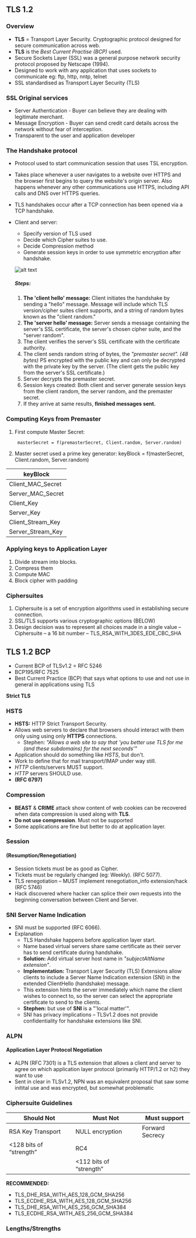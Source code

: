 ## TLS 1.2

### Overview
- **TLS** = Transport Layer Security. Cryptographic protocol designed for secure communication across web.
- **TLS** is the *Best Current Practise (BCP)* used.
- Secure Sockets Layer (SSL) was a general purpose network security protocol proposed by  Netscape (1994).
- Designed to work with any application that uses sockets to communicate eg: ftp, http, nntp, telnet
- SSL standardised as Transport Layer Security (TLS)


### SSL Original services
- Server Authentication - Buyer can believe they are dealing with legitimate merchant.
- Message Encryption - Buyer can send credit card details across the network without fear of interception.
- Transparent to the user and application developer

### The Handshake protocol
- Protocol used to start communication session that uses TSL encryption.
- Takes place whenever a user navigates to a website over HTTPS and the browser first begins to query the website's origin server. Also happens whenever any other communications use HTTPS, including API calls and DNS over HTTPS queries.
- TLS handshakes occur after a TCP connection has been opened via a TCP handshake.
- Client and server:
  - Specify version of TLS used
  - Decide which Cipher suites to use.
  - Decide Compression method
  - Generate session keys in order to use symmetric encryption after handshake.


  ![alt text](https://www.cloudflare.com/img/learning/cdn/tls-ssl/tls-ssl-handshake.png)

  ##### Steps:
  1. **The 'client hello' message:** Client initiates the handshake by sending a "hello" message. Message will include which TLS version/cipher suites client supports, and a string of random bytes known as the "client random."
  2. **The 'server hello' message:** Server sends a message containing the server's SSL certificate, the server's chosen cipher suite, and the "server random".
  3. The client verifies the server's SSL certificate with the certificate authority.
  4. The client sends random string of bytes, the *"premaster secret". (48 bytes)* PS encrypted with the public key and can only be decrypted with the private key by the server. (The client gets the public key from the server's SSL certificate.)
  5. Server decrypts the premaster secret.
  6. Session keys created: Both client and server generate session keys from the client random, the server random, and the premaster secret.
  7. If they arrive at same results, **finished messages sent.**

### Computing Keys from Premaster
1. First compute Master Secret:

        masterSecret = f(premasterSecret, Client.random, Server.random)
2. Master secret used a prime key generator:
        keyBlock = f(masterSecret, Client.random, Server.random)

| keyBlock|
|-----------|
| Client_MAC_Secret|
| Server_MAC_Secret |
| Client_Key |
| Server_Key|
| Client_Stream_Key |
| Server_Stream_Key|

### Applying keys to Application  Layer
1. Divide stream into blocks.
2. Compress them
3. Compute MAC
4. Block cipher with padding

### Ciphersuites
1. Ciphersuite is a set of encryption algorithms used in establishing secure connection.
2. SSL/TLS supports various cryptographic
options (BELOW)
3. Design decision was to represent all
choices made in a single value
– Ciphersuite – a 16 bit number
– TLS_RSA_WITH_3DES_EDE_CBC_SHA



## TLS 1.2 BCP
- Current BCP of TLSv1.2 = RFC 5246
- BCP195/RFC 7525
- Best Current Practice (BCP) that says what options to use and not use in general in applications using TLS

**Strict TLS**

### HSTS
- **HSTS:** HTTP Strict Transport Security.
- Allows web servers to declare that browsers should interact with them only using using only **HTTPS** connections.
  - Stephen: *"Allows a web site to say that 'you better use TLS for me (and these subdomains) for the next <many> seconds'"*
- Application should do something like *HSTS*, but don't.
- Work to define that for mail transport/IMAP under way still.
- *HTTP* clients/servers MUST support.
- *HTTP* servers SHOULD use.
- **(RFC 6797)**

### Compression
- **BEAST** & **CRIME** attack show content of web cookies can be recovered when data compression is used along with **TLS**.
- **Do not use compression**. Must not be supported
- Some applications are fine but better to do at application layer.

### Session
#### (Resumption/Renegotiation)
- Session tickets must be as good as Cipher.
- Tickets must be regularly changed (eg: Weekly). (RFC 5077).
- TLS renegotiation – MUST implement
renegotiation_info extension/hack (RFC 5746)
- Hack discovered where hacker can splice their own requests into the beginning conversation between Client and Server.

### SNI Server Name Indication
- SNI must be supported (RFC 6066).
- Explanation
  - TLS Handshake happens before application layer start.
  - Name based virtual servers share same certificate as their server has to send certificate during handshake.
  - **Solution:** Add virtual server host name in *"subjectAltName extension"*.
  - **Implementation:** Transport Layer Security (TLS) Extensions allow clients to include a Server Name Indication extension (SNI) in the extended ClientHello (handshake) message.
  - This extension hints the server immediately which name the client wishes to connect to, so the server can select the appropriate certificate to send to the clients.
  - **Stephen:** but use of **SNI** is a "'local matter'".
  - SNI has privacy implications – TLSv1.2 does not provide confidentiality for handshake extensions like SNI.

### ALPN
#### Application Layer Protocol Negotiation
- ALPN (RFC 7301) is a TLS extension that allows a
client and server to agree on which application layer protocol
(primarily HTTP/1.2 or h2) they want to use
- Sent in clear in TLSv1.2, NPN was an equivalent proposal
that saw some initital use and was encrypted, but somewhat
problematic

### Ciphersuite Guidelines
| Should Not | Must Not | Must support |
|-----------|----------| --------|
| RSA Key Transport| NULL encryption| Forward Secrecy|
| <128 bits of “strength” | RC4      |                      |
| | <112 bits of “strength” |

**RECOMMENDED:**
- TLS_DHE_RSA_WITH_AES_128_GCM_SHA256
- TLS_ECDHE_RSA_WITH_AES_128_GCM_SHA256
- TLS_DHE_RSA_WITH_AES_256_GCM_SHA384
- TLS_ECDHE_RSA_WITH_AES_256_GCM_SHA384

### Lengths/Strengths

